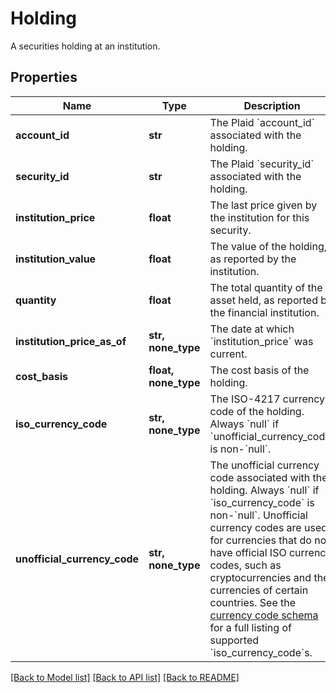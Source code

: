 # Holding

A securities holding at an institution.
## Properties
Name | Type | Description | Notes
------------ | ------------- | ------------- | -------------
**account_id** | **str** | The Plaid &#x60;account_id&#x60; associated with the holding. | 
**security_id** | **str** | The Plaid &#x60;security_id&#x60; associated with the holding. | 
**institution_price** | **float** | The last price given by the institution for this security. | 
**institution_value** | **float** | The value of the holding, as reported by the institution. | 
**quantity** | **float** | The total quantity of the asset held, as reported by the financial institution. | 
**institution_price_as_of** | **str, none_type** | The date at which &#x60;institution_price&#x60; was current. | [optional] 
**cost_basis** | **float, none_type** | The cost basis of the holding. | [optional] 
**iso_currency_code** | **str, none_type** | The ISO-4217 currency code of the holding. Always &#x60;null&#x60; if &#x60;unofficial_currency_code&#x60; is non-&#x60;null&#x60;. | [optional] 
**unofficial_currency_code** | **str, none_type** | The unofficial currency code associated with the holding. Always &#x60;null&#x60; if &#x60;iso_currency_code&#x60; is non-&#x60;null&#x60;. Unofficial currency codes are used for currencies that do not have official ISO currency codes, such as cryptocurrencies and the currencies of certain countries.  See the [currency code schema](/docs/api/accounts#currency-code-schema) for a full listing of supported &#x60;iso_currency_code&#x60;s.  | [optional] 

[[Back to Model list]](../README.md#documentation-for-models) [[Back to API list]](../README.md#documentation-for-api-endpoints) [[Back to README]](../README.md)


